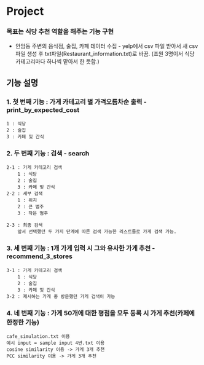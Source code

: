 # Project 

### 목표는 식당 추천 역할을 해주는 기능 구현

* 안암동 주변의 음식점, 술집, 카페 데이터 수집 - yelp에서 csv 파일 받아서 새 csv 파일 생성 후 txt파일(Restaurant_information.txt)로 바꿈. (조원 3명이서 식당 카테고리마다 하나씩 맡아서 한 듯함.)


## 기능 설명

### 1. 첫 번째 기능 : 가게 카테고리 별 가격오름차순 출력 - print_by_expected_cost
    1 : 식당
    2 : 술집
    3 : 카페 및 간식

### 2. 두 번째 기능 : 검색 - search
    2-1 : 가게 카테고리 검색
        1 : 식당
        2 : 술집
        3 : 카페 및 간식
    2-2 : 세부 검색
        1 : 위치
        2 : 큰 범주
        3 : 작은 범주
    
    2-3 : 최종 검색
        앞서 선택했던 두 가지 단계에 따른 검색 가능한 리스트들로 가게 검색 가능.


### 3. 세 번째 기능 : 1개 가게 입력 시 그와 유사한 가게 추천 - recommend_3_stores
    3-1 : 가게 카테고리 검색
        1 : 식당
        2 : 술집
        3 : 카페 및 간식
    3-2 : 제시하는 가게 중 방문했던 가게 검색이 가능

### 4. 네 번째 기능 : 가게 50개에 대한 평점을 모두 등록 시 가게 추천(카페에 한정한 기능)
    cafe_simulation.txt 이용
    예시 input = sample input 4번.txt 이용
    cosine similarity 이용 -> 가게 3개 추천
    PCC similarity 이용 -> 가게 3개 추천